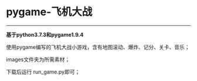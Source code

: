# pygame-飞机大战
***
**基于python3.7.3和pygame1.9.4**

使用pygame编写的飞机大战小游戏，含有地图滚动、爆炸、记分、关卡、音乐；

images文件夹为所需素材；

下载后运行 run_game.py即可；
